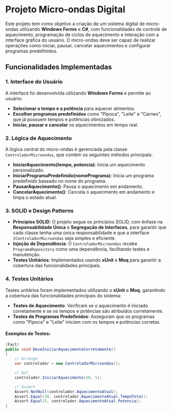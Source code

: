 # Projeto Micro-ondas Digital

Este projeto tem como objetivo a criação de um sistema digital de micro-ondas utilizando **Windows Forms** e **C#**, com funcionalidades de controle de aquecimento, programação de ciclos de aquecimento e interação com a interface gráfica do usuário. O micro-ondas deve ser capaz de realizar operações como iniciar, pausar, cancelar aquecimentos e configurar programas predefinidos.

## Funcionalidades Implementadas

### 1. **Interface do Usuário**
A interface foi desenvolvida utilizando **Windows Forms** e permite ao usuário:

- **Selecionar o tempo e a potência** para aquecer alimentos.
- **Escolher programas predefinidos** como "Pipoca", "Leite" e "Carnes", que já possuem tempos e potências otimizados.
- **Iniciar, pausar e cancelar** os aquecimentos em tempo real.

### 2. **Lógica de Aquecimento**
A lógica central do micro-ondas é gerenciada pela classe `ControladorMicroondas`, que contém os seguintes métodos principais:

- **IniciarAquecimento(tempo, potencia)**: Inicia um aquecimento personalizado.
- **IniciarProgramaPredefinido(nomePrograma)**: Inicia um programa predefinido baseado no nome do programa.
- **PausarAquecimento()**: Pausa o aquecimento em andamento.
- **CancelarAquecimento()**: Cancela o aquecimento em andamento e limpa o estado atual.

### 3. **SOLID e Design Patterns**
- **Princípios SOLID**: O projeto segue os princípios SOLID, com ênfase na **Responsabilidade Única** e **Segregação de Interfaces**, para garantir que cada classe tenha uma única responsabilidade e que a interface `IControladorMicroondas` seja simples e eficiente.
- **Injeção de Dependência**: O `ControladorMicroondas` recebe `ProgramaRepository` como uma dependência, facilitando testes e manutenção.
- **Testes Unitários**: Implementados usando **xUnit** e **Moq** para garantir a cobertura das funcionalidades principais.

### 4. **Testes Unitários**
Testes unitários foram implementados utilizando o **xUnit** e **Moq**, garantindo a cobertura das funcionalidades principais do sistema:

- **Testes de Aquecimento**: Verificam se o aquecimento é iniciado corretamente e se os tempos e potências são atribuídos corretamente.
- **Testes de Programas Predefinidos**: Asseguram que os programas como "Pipoca" e "Leite" iniciam com os tempos e potências corretas.

#### Exemplos de Testes:

```csharp
[Fact]
public void DeveIniciarAquecimentoCorretamente()
{
    // Arrange
    var controlador = new ControladorMicroondas();

    // Act
    controlador.IniciarAquecimento(30, 5);

    // Assert
    Assert.NotNull(controlador.AquecimentoAtual);
    Assert.Equal(30, controlador.AquecimentoAtual.TempoTotal);
    Assert.Equal(5, controlador.AquecimentoAtual.Potencia);
}